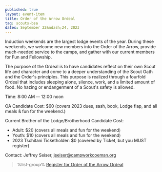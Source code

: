 ```yaml
---
published: true
layout: event-item
title: Order of the Arrow Ordeal
tag: scouts-bsa
dates: September 22&ndash;24, 2023
---
```


Induction weekends are the largest lodge events of the year.  During these weekends, we welcome new members into the Order of the Arrow, provide much-needed service to the camps, and gather with our current members for Fun and Fellowship.
 
The purpose of the Ordeal is to have candidates reflect on their own Scout life and character and come to a deeper understanding of the Scout Oath and the Order's principles. This purpose is realized through a fourfold Ordeal that includes sleeping alone, silence, work, and a limited amount of food. No hazing or endangerment of a Scout's safety is allowed.

Time: 8:00 AM -- 12:00 noon

OA Candidate Cost: $60 (covers 2023 dues, sash, book, Lodge flap, and all meals & fun for the weekend.)

Current Brother of the Lodge/Brotherhood Candidate Cost:<br>

- Adult: $20 (covers all meals and fun for the weekend)<br>
- Youth: $10 (covers all meals and fun for the weekend)<br>
- 2023 Tschitani Ticketholder: $0 (covered by Ticket, but you MUST register)

Contact: Jeffrey Seiser, [jseiser@campworkcoeman.org](mailto:jseiser@campworkcoeman.org)

> %list-group%
> <a href="https://scoutingevent.com/066-60126" class="list-group-item">Register for Order of the Arrow Ordeal</a>
